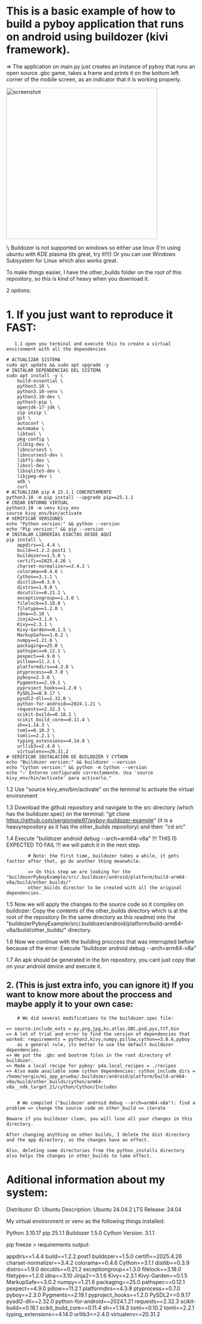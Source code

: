 
 # This is a basic example of how to build a pyboy application that runs on android using buildozer (kivi framework).

 => The application on main.py just creates an instance of pyboy that runs an open source .gbc game, takes a frame and prints it on the bottom left corner of the mobile screen, as an indicator that it is working properly.

<img src="screenshot.jpg" alt="screenshot" width="400"/>

 !¡ Buildozer is not supported on windows so either use linux (I'm using ubuntu with KDE plasma (its great, try it!!))
 Or you can use Windows Subsystem for Linux which also works great.

 To make things easier, I have the other_builds folder on the root of this repository, so this is kind of heavy when you download it.

 2 options:
 
 # 1. If you just want to reproduce it FAST:
       1.1 open you terminal and execute this to create a virtual environment with all the dependencies


```
# ACTUALIZAR SISTEMA
sudo apt update && sudo apt upgrade -y
# INSTALAR DEPENDENCIAS DEL SISTEMA
sudo apt install -y \
    build-essential \
    python3.10 \
    python3.10-venv \
    python3.10-dev \
    python3-pip \
    openjdk-17-jdk \
    zip unzip \
    git \
    autoconf \
    automake \
    libtool \
    pkg-config \
    zlib1g-dev \
    libncurses5 \
    libncurses5-dev \
    libffi-dev \
    libssl-dev \
    libsqlite3-dev \
    libjpeg-dev \
    adb \
    curl
# ACTUALIZAR pip A 25.1.1 CONCRETAMENTE
python3.10 -m pip install --upgrade pip==25.1.1
# CREAR ENTORNO VIRTUAL
python3.10 -m venv kivy_env
source kivy_env/bin/activate
# VERIFICAR VERSIONES
echo "Python version:" && python --version
echo "Pip version:" && pip --version
# INSTALAR LIBRERÍAS EXACTAS DESDE AQUÍ
pip install \
    appdirs==1.4.4 \
    build==1.2.2.post1 \
    buildozer==1.5.0 \
    certifi==2025.4.26 \
    charset-normalizer==3.4.2 \
    colorama==0.4.6 \
    Cython==3.1.1 \
    distlib==0.3.9 \
    distro==1.9.0 \
    docutils==0.21.2 \
    exceptiongroup==1.3.0 \
    filelock==3.18.0 \
    filetype==1.2.0 \
    idna==3.10 \
    Jinja2==3.1.6 \
    Kivy==2.3.1 \
    Kivy-Garden==0.1.5 \
    MarkupSafe==3.0.2 \
    numpy==1.21.6 \
    packaging==25.0 \
    pathspec==0.12.1 \
    pexpect==4.9.0 \
    pillow==11.2.1 \
    platformdirs==4.3.8 \
    ptyprocess==0.7.0 \
    pyboy==2.3.0 \
    Pygments==2.19.1 \
    pyproject_hooks==1.2.0 \
    PySDL2==0.9.17 \
    pysdl2-dll==2.32.0 \
    python-for-android==2024.1.21 \
    requests==2.32.3 \
    scikit-build==0.18.1 \
    scikit_build_core==0.11.4 \
    sh==1.14.3 \
    toml==0.10.2 \
    tomli==2.2.1 \
    typing_extensions==4.14.0 \
    urllib3==2.4.0 \
    virtualenv==20.31.2
# VERIFICAR INSTALACIÓN DE BUILDOZER Y CYTHON
echo "Buildozer version:" && buildozer --version
echo "Cython version:" && python -m Cython --version
echo "✅ Entorno configurado correctamente. Usa 'source kivy_env/bin/activate' para activarlo."

```

   1.2 Use "source kivy_env/bin/activate" on the terminal to activate the virtual environment

   1.3 Download the github repository and navigate to the src directory (which has the buildozer.spec) on the terminal: "git clone https://github.com/sergiomele97/pyboy-buildozer-example" (it is a heavyrepository as it has the other_builds repository) and then: "cd src"

   1.4 Execute "buildozer android debug --arch=arm64-v8a" !!! THIS IS EXPECTED TO FAIL !!! we will patch it in the next step.

            # Note: the first time, buildozer takes a while, it gets fastter after that, go do another thing meanwhile.

            => On this step we are looking for the "buildozerPyboyExample/src/.buildozer/android/platform/build-arm64-v8a/build/other_builds/"
            other_builds director to be created with all the original dependencies.

   1.5 Now we will apply the changes to the source code so it compiles on buildozer: Copy the contents of the other_builds directory which is at the root of the repository (In the same directory as this readme) into the "buildozerPyboyExample/src/.buildozer/android/platform/build-arm64-v8a/build/other_builds/" directory.

   1.6 Now we continue with the building proccess that was interrupted before because of the error: Execute "buildozer android debug --arch=arm64-v8a"

   1.7 An apk should be generated in the bin repository, you cant just copy that on your android device and execute it.


## 2. (This is just extra info, you can ignore it) If you want to know more about the proccess and maybe apply it to your own case:

        # We did several modifications to the buildozer.spec file:

    => source.include_exts = py,png,jpg,kv,atlas,GBC,pxd,pyx,ttf,bin
    => A lot of trial and error to find the version of dependencies that worked: requirements = python3,kivy,numpy,pillow,cython==3.0.6,pyboy
        as a general rule, its better to use the default buildozer dependencies.
    => We put the .gbc and bootrom files in the root directory of buildozer.
    => Made a local recipe for pyboy: p4a.local_recipes = ./recipes
    => Also made available some cython dependencies: cython_include_dirs = /home/sergio/mi_app_prueba/.buildozer/android/platform/build-arm64-v8a/build/other_builds/cython/arm64-v8a__ndk_target_21/cython/Cython/Includes


        # We compiled ("buildozer android debug --arch=arm64-v8a"): find a problem => change the source code on other_build => iterate

    Beware if you buildozer clean, you will lose all your changes in this directory.

    After changing anything on other builds, I delete the dist directory and the app directory, so the changes have an effect.
    
    Also, deleting some directories from the python_installs directory also helps the changes in other_builds to take effect.








# Aditional information about my system:

Distributor ID: Ubuntu
Description:    Ubuntu 24.04.2 LTS
Release:        24.04

My virtual environment or venv as the following things installed:

Python 3.10.17
pip 25.1.1
Buildozer 1.5.0
Cython Version: 3.1.1

pip freeze > requirements output:

appdirs==1.4.4
build==1.2.2.post1
buildozer==1.5.0
certifi==2025.4.26
charset-normalizer==3.4.2
colorama==0.4.6
Cython==3.1.1
distlib==0.3.9
distro==1.9.0
docutils==0.21.2
exceptiongroup==1.3.0
filelock==3.18.0
filetype==1.2.0
idna==3.10
Jinja2==3.1.6
Kivy==2.3.1
Kivy-Garden==0.1.5
MarkupSafe==3.0.2
numpy==1.21.6
packaging==25.0
pathspec==0.12.1
pexpect==4.9.0
pillow==11.2.1
platformdirs==4.3.8
ptyprocess==0.7.0
pyboy==2.3.0
Pygments==2.19.1
pyproject_hooks==1.2.0
PySDL2==0.9.17
pysdl2-dll==2.32.0
python-for-android==2024.1.21
requests==2.32.3
scikit-build==0.18.1
scikit_build_core==0.11.4
sh==1.14.3
toml==0.10.2
tomli==2.2.1
typing_extensions==4.14.0
urllib3==2.4.0
virtualenv==20.31.2
